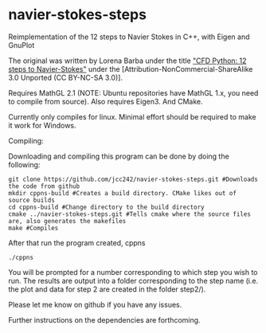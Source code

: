navier-stokes-steps
===================

Reimplementation of the 12 steps to Navier Stokes in C++, with Eigen and GnuPlot

The original was written by Lorena Barba under the title ["CFD Python: 12 steps to Navier-Stokes"](http://lorenabarba.com/blog/cfd-python-12-steps-to-navier-stokes/) under the 
[Attribution-NonCommercial-ShareAlike 3.0 Unported \(CC BY-NC-SA 3.0\)].

Requires MathGL 2.1 (NOTE: Ubuntu repositories have MathGL 1.x, you need to compile from source).
Also requires Eigen3. And CMake.

Currently only compiles for linux. Minimal effort should be required to make it work for Windows.

Compiling:

Downloading and compiling this program can be done by doing the following:


	git clone https://github.com/jcc242/navier-stokes-steps.git #Downloads the code from github
	mkdir cppns-build #Creates a build directory. CMake likes out of source builds
	cd cppns-build #Change directory to the build directory
	cmake ../navier-stokes-steps.git #Tells cmake where the source files are, also generates the makefiles
	make #Compiles

After that run the program created, cppns

	./cppns

You will be prompted for a number corresponding to which step you wish to run. The results are output into a folder corresponding to the step name (i.e. the plot and data for step 2 are created in the folder step2/).

Please let me know on github if you have any issues.

Further instructions on the dependencies are forthcoming.
